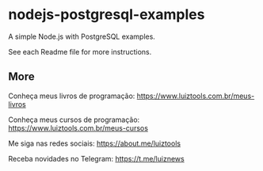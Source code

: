 # nodejs-postgresql-examples
A simple Node.js with PostgreSQL examples.

See each Readme file for more instructions.

## More

Conheça meus livros de programação: https://www.luiztools.com.br/meus-livros

Conheça meus cursos de programação: https://www.luiztools.com.br/meus-cursos

Me siga nas redes sociais: https://about.me/luiztools

Receba novidades no Telegram: https://t.me/luiznews